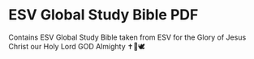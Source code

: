 # ESV Global Study Bible PDF
 Contains ESV Global Study Bible taken from ESV for the Glory of Jesus Christ our Holy Lord GOD Almighty ✝️💖🕊️

